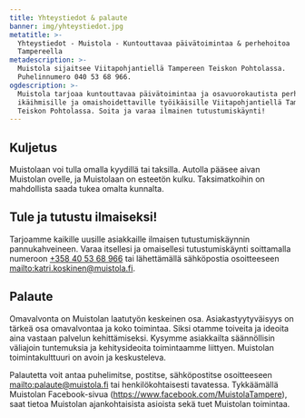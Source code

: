 ```yaml
---
title: Yhteystiedot & palaute
banner: img/yhteystiedot.jpg
metatitle: >-
  Yhteystiedot - Muistola - Kuntouttavaa päivätoimintaa & perhehoitoa
  Tampereella
metadescription: >-
  Muistola sijaitsee Viitapohjantiellä Tampereen Teiskon Pohtolassa.
  Puhelinnumero 040 53 68 966.
ogdescription: >-
  Muistola tarjoaa kuntouttavaa päivätoimintaa ja osavuorokautista perhehoitoa
  ikäihmisille ja omaishoidettaville työikäisille Viitapohjantiellä Tampereen
  Teiskon Pohtolassa. Soita ja varaa ilmainen tutustumiskäynti!
---
```

## Kuljetus

Muistolaan voi tulla omalla kyydillä tai taksilla. Autolla pääsee aivan Muistolan ovelle, ja Muistolaan on esteetön kulku. Taksimatkoihin on mahdollista saada tukea omalta kunnalta.

## Tule ja tutustu ilmaiseksi!

Tarjoamme kaikille uusille asiakkaille ilmaisen tutustumiskäynnin pannukahveineen. Varaa itsellesi ja omaisellesi tutustumiskäynti soittamalla numeroon [+358 40 53 68 966](tel:+358405368966) tai lähettämällä sähköpostia osoitteeseen <mailto:katri.koskinen@muistola.fi>.

## Palaute

Omavalvonta on Muistolan laatutyön keskeinen osa. Asiakastyytyväisyys on tärkeä osa omavalvontaa ja koko toimintaa. Siksi otamme toiveita ja ideoita aina vastaan palvelun kehittämiseksi. Kysymme asiakkailta säännöllisin väliajoin tuntemuksia ja  kehitysideoita toimintaamme liittyen. Muistolan toimintakulttuuri on avoin ja keskusteleva.

Palautetta voit antaa puhelimitse, postitse, sähköpostitse osoitteeseen <mailto:palaute@muistola.fi> tai henkilökohtaisesti tavatessa. Tykkäämällä Muistolan Facebook-sivua (https://www.facebook.com/MuistolaTampere), saat tietoa Muistolan ajankohtaisista asioista sekä tuet Muistolan toimintaa.
